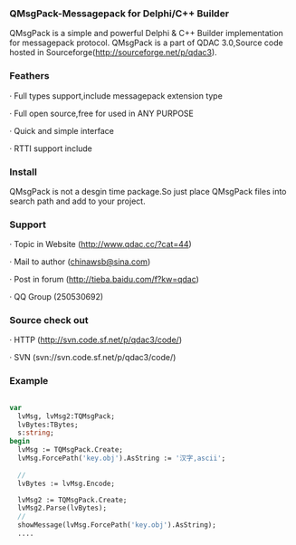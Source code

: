 ### QMsgPack-Messagepack for Delphi/C++ Builder
QMsgPack is a simple and powerful Delphi & C++ Builder implementation for messagepack protocol.
QMsgPack is a part of QDAC 3.0,Source code hosted in Sourceforge(http://sourceforge.net/p/qdac3).

### Feathers
· Full types support,include messagepack extension type

· Full open source,free for used in ANY PURPOSE

· Quick and simple interface

· RTTI support include

### Install
QMsgPack is not a desgin time package.So just place QMsgPack files into search path and add to your project.

### Support
· Topic in Website (http://www.qdac.cc/?cat=44)

· Mail to author (chinawsb@sina.com)

· Post in forum (http://tieba.baidu.com/f?kw=qdac)

· QQ Group (250530692)

### Source check out
· HTTP (http://svn.code.sf.net/p/qdac3/code/)

· SVN (svn://svn.code.sf.net/p/qdac3/code/)

### Example
```Pascal

var
  lvMsg, lvMsg2:TQMsgPack;
  lvBytes:TBytes;
  s:string;
begin
  lvMsg := TQMsgPack.Create;
  lvMsg.ForcePath('key.obj').AsString := '汉字,ascii';
    
  //
  lvBytes := lvMsg.Encode;

  lvMsg2 := TQMsgPack.Create;
  lvMsg2.Parse(lvBytes);
  //
  showMessage(lvMsg.ForcePath('key.obj').AsString);
  ....
  
  ```

